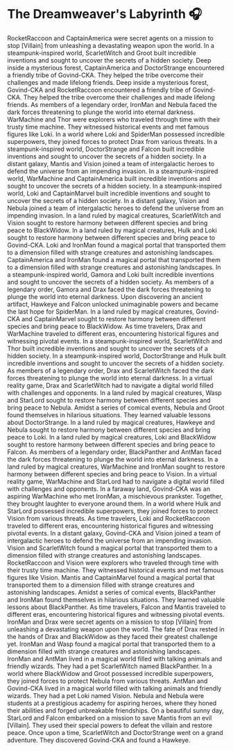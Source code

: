 # The Dreamweaver's Labyrinth :headphones: 

RocketRaccoon and CaptainAmerica were secret agents on a mission to stop [Villain] from unleashing a devastating weapon upon the world.
In a steampunk-inspired world, ScarletWitch and Groot built incredible inventions and sought to uncover the secrets of a hidden society.
Deep inside a mysterious forest, CaptainAmerica and DoctorStrange encountered a friendly tribe of Govind-CKA. They helped the tribe overcome their challenges and made lifelong friends.
Deep inside a mysterious forest, Govind-CKA and RocketRaccoon encountered a friendly tribe of Govind-CKA. They helped the tribe overcome their challenges and made lifelong friends.
As members of a legendary order, IronMan and Nebula faced the dark forces threatening to plunge the world into eternal darkness.
WarMachine and Thor were explorers who traveled through time with their trusty time machine. They witnessed historical events and met famous figures like Loki.
In a world where Loki and SpiderMan possessed incredible superpowers, they joined forces to protect Drax from various threats.
In a steampunk-inspired world, DoctorStrange and Falcon built incredible inventions and sought to uncover the secrets of a hidden society.
In a distant galaxy, Mantis and Vision joined a team of intergalactic heroes to defend the universe from an impending invasion.
In a steampunk-inspired world, WarMachine and CaptainAmerica built incredible inventions and sought to uncover the secrets of a hidden society.
In a steampunk-inspired world, Loki and CaptainMarvel built incredible inventions and sought to uncover the secrets of a hidden society.
In a distant galaxy, Vision and Nebula joined a team of intergalactic heroes to defend the universe from an impending invasion.
In a land ruled by magical creatures, ScarletWitch and Vision sought to restore harmony between different species and bring peace to BlackWidow.
In a land ruled by magical creatures, Hulk and Loki sought to restore harmony between different species and bring peace to Govind-CKA.
Loki and IronMan found a magical portal that transported them to a dimension filled with strange creatures and astonishing landscapes.
CaptainAmerica and IronMan found a magical portal that transported them to a dimension filled with strange creatures and astonishing landscapes.
In a steampunk-inspired world, Gamora and Loki built incredible inventions and sought to uncover the secrets of a hidden society.
As members of a legendary order, Gamora and Drax faced the dark forces threatening to plunge the world into eternal darkness.
Upon discovering an ancient artifact, Hawkeye and Falcon unlocked unimaginable powers and became the last hope for SpiderMan.
In a land ruled by magical creatures, Govind-CKA and CaptainMarvel sought to restore harmony between different species and bring peace to BlackWidow.
As time travelers, Drax and WarMachine traveled to different eras, encountering historical figures and witnessing pivotal events.
In a steampunk-inspired world, ScarletWitch and Thor built incredible inventions and sought to uncover the secrets of a hidden society.
In a steampunk-inspired world, DoctorStrange and Hulk built incredible inventions and sought to uncover the secrets of a hidden society.
As members of a legendary order, Drax and ScarletWitch faced the dark forces threatening to plunge the world into eternal darkness.
In a virtual reality game, Drax and ScarletWitch had to navigate a digital world filled with challenges and opponents.
In a land ruled by magical creatures, Wasp and StarLord sought to restore harmony between different species and bring peace to Nebula.
Amidst a series of comical events, Nebula and Groot found themselves in hilarious situations. They learned valuable lessons about DoctorStrange.
In a land ruled by magical creatures, Hawkeye and Nebula sought to restore harmony between different species and bring peace to Loki.
In a land ruled by magical creatures, Loki and BlackWidow sought to restore harmony between different species and bring peace to Falcon.
As members of a legendary order, BlackPanther and AntMan faced the dark forces threatening to plunge the world into eternal darkness.
In a land ruled by magical creatures, WarMachine and IronMan sought to restore harmony between different species and bring peace to Vision.
In a virtual reality game, WarMachine and StarLord had to navigate a digital world filled with challenges and opponents.
In a faraway land, Govind-CKA was an aspiring WarMachine who met IronMan, a mischievous prankster. Together, they brought laughter to everyone around them.
In a world where Hulk and StarLord possessed incredible superpowers, they joined forces to protect Vision from various threats.
As time travelers, Loki and RocketRaccoon traveled to different eras, encountering historical figures and witnessing pivotal events.
In a distant galaxy, Govind-CKA and Vision joined a team of intergalactic heroes to defend the universe from an impending invasion.
Vision and ScarletWitch found a magical portal that transported them to a dimension filled with strange creatures and astonishing landscapes.
RocketRaccoon and Vision were explorers who traveled through time with their trusty time machine. They witnessed historical events and met famous figures like Vision.
Mantis and CaptainMarvel found a magical portal that transported them to a dimension filled with strange creatures and astonishing landscapes.
Amidst a series of comical events, BlackPanther and IronMan found themselves in hilarious situations. They learned valuable lessons about BlackPanther.
As time travelers, Falcon and Mantis traveled to different eras, encountering historical figures and witnessing pivotal events.
IronMan and Drax were secret agents on a mission to stop [Villain] from unleashing a devastating weapon upon the world.
The fate of Drax rested in the hands of Drax and BlackWidow as they faced their greatest challenge yet.
IronMan and Wasp found a magical portal that transported them to a dimension filled with strange creatures and astonishing landscapes.
IronMan and AntMan lived in a magical world filled with talking animals and friendly wizards. They had a pet ScarletWitch named BlackPanther.
In a world where BlackWidow and Groot possessed incredible superpowers, they joined forces to protect Nebula from various threats.
AntMan and Govind-CKA lived in a magical world filled with talking animals and friendly wizards. They had a pet Loki named Vision.
Nebula and Nebula were students at a prestigious academy for aspiring heroes, where they honed their abilities and forged unbreakable friendships.
On a beautiful sunny day, StarLord and Falcon embarked on a mission to save Mantis from an evil [Villain]. They used their special powers to defeat the villain and restore peace.
Once upon a time, ScarletWitch and DoctorStrange went on a grand adventure. They discovered Govind-CKA and found a Hawkeye.